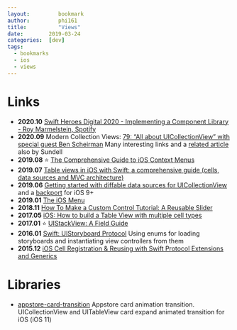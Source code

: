 ```yaml
---
layout: 		bookmark
author: 		phi161
title:  		"Views"
date:        2019-03-24
categories:  [dev]
tags:
  - bookmarks
  - ios
  - views
---
```


# Links

* **2020.10** [Swift Heroes Digital 2020 - Implementing a Component Library - Roy Marmelstein, Spotify](https://www.youtube.com/watch?v=pQhUM0sds-E)
* **2020.09** Modern Collection Views: [79: “All about UICollectionView” with special guest Ben Scheirman](https://www.swiftbysundell.com/podcast/79/) Many interesting links and a [related article](https://www.swiftbysundell.com/articles/building-modern-collection-views-in-swift/) also by Sundell
* **2019.08** ⭐️ [The Comprehensive Guide to iOS Context Menus](https://kylebashour.com/posts/context-menu-guide)
* **2019.07** [Table views in iOS with Swift: a comprehensive guide (cells, data sources and MVC architecture)](http://matteomanferdini.com/the-correct-way-to-display-lists-in-ios-and-what-many-developers-do-wrong/)
* **2019.06** [Getting started with diffable data sources for UICollectionView](https://www.kairadiagne.com/2019/06/10/getting-started-with-diffable-data-sources-for-uicollectionview.html) and a [backport](https://github.com/ra1028/DiffableDataSources) for iOS 9+
* **2019.01** [The iOS Menu](https://codea.io/blog/the-ios-menu/)
* **2018.11** [How To Make a Custom Control Tutorial: A Reusable Slider](https://www.raywenderlich.com/7595-how-to-make-a-custom-control-tutorial-a-reusable-slider)
* **2017.05** [iOS: How to build a Table View with multiple cell types](https://medium.com/ios-os-x-development/ios-how-to-build-a-table-view-with-multiple-cell-types-2df91a206429)
* **2017.01** ⭐️ [UIStackView: A Field Guide](https://medium.com/the-traveled-ios-developers-guide/uistackview-a-field-guide-c1b64f098f6d)
* **2016.01** [Swift: UIStoryboard Protocol](https://medium.com/swift-programming/uistoryboard-safer-with-enums-protocol-extensions-and-generics-7aad3883b44d) Using enums for loading storyboards and instantiating view controllers from them
* **2015.12** [iOS Cell Registration & Reusing with Swift Protocol Extensions and Generics](https://medium.com/@gonzalezreal/ios-cell-registration-reusing-with-swift-protocol-extensions-and-generics-c5ac4fb5b75e)


# Libraries

* [appstore-card-transition](https://github.com/appssemble/appstore-card-transition) Appstore card animation transition. UICollectionView and UITableView card expand animated transition for iOS (iOS 11)
